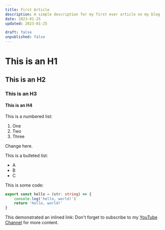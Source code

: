 ```yaml
---
title: First Article
description: A simple description for my first ever article on my blog. Join me as we explore the world of blogging.
date: 2023-01-25
updated: 2023-01-25

draft: false
unpublished: false
---
```


# This is an H1
## This is an H2
### This is an H3
#### This is an H4

This is a numbered list:
1. One
2. Two
3. Three

Change here.

This is a bulleted list:
- A
- B
- C

This is some code:
```typescript
export const hello = (str: string) => {
    console.log('hello, world!')
    return 'hello, world!'
}
```

This demonstrated an inlined link:
Don't forget to subscribe to my [YouTube Channel](https://youtube.com/@huntabyte) for more content.